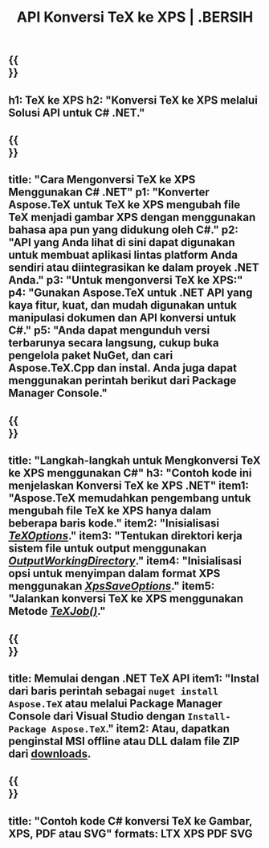 ﻿---
translation: true
template: /_templates/_conversion-child-net.md
title: API Konversi TeX ke XPS | .BERSIH
description: Fungsi konversi TeX ke XPS. Integrasikan pustaka .NET lokal ini ke dalam proyek Anda atau gunakan aplikasi lintas platform untuk mengonversi TeX ke XPS.
keywords: 'tex ke xps api net, tex2xps mengintegrasikan c #'
url: /net/conversion/tex-to-xps/
family: tex
platformtag: net
feature: conversion
informat: TEX
outformat: XPS
otherformats: BMP PNG JPEG TIFF SVG PDF
---


{{<section banner>}}
---
h1: TeX ke XPS
h2: "Konversi TeX ke XPS melalui Solusi API untuk C# .NET."
---

{{<section overview>}}
---
title: "Cara Mengonversi TeX ke XPS Menggunakan C# .NET"
p1: "Konverter Aspose.TeX untuk TeX ke XPS mengubah file TeX menjadi gambar XPS dengan menggunakan bahasa apa pun yang didukung oleh C#."
p2: "API yang Anda lihat di sini dapat digunakan untuk membuat aplikasi lintas platform Anda sendiri atau diintegrasikan ke dalam proyek .NET Anda."
p3: "Untuk mengonversi TeX ke XPS:"
p4: "Gunakan Aspose.TeX untuk .NET API yang kaya fitur, kuat, dan mudah digunakan untuk manipulasi dokumen dan API konversi untuk C#."
p5: "Anda dapat mengunduh versi terbarunya secara langsung, cukup buka pengelola paket NuGet, dan cari Aspose.TeX.Cpp dan instal. Anda juga dapat menggunakan perintah berikut dari Package Manager Console."
---

{{<section feature1>}}
---
title: "Langkah-langkah untuk Mengkonversi TeX ke XPS menggunakan C#"
h3: "Contoh kode ini menjelaskan Konversi TeX ke XPS .NET"
item1: "Aspose.TeX memudahkan pengembang untuk mengubah file TeX ke XPS hanya dalam beberapa baris kode."
item2: "Inisialisasi [*TeXOptions*](https://reference.aspose.com/tex/net/aspose.tex/texoptions/)."
item3: "Tentukan direktori kerja sistem file untuk output menggunakan [*OutputWorkingDirectory*](https://reference.aspose.com/tex/net/aspose.tex/texoptions/outputworkingdirectory/)."
item4: "Inisialisasi opsi untuk menyimpan dalam format XPS menggunakan [*XpsSaveOptions*](https://reference.aspose.com/tex/net/aspose.tex.presentation.image/xpssaveoptions/)."
item5: "Jalankan konversi TeX ke XPS menggunakan Metode [*TeXJob()*](https://reference.aspose.com/tex/net/aspose.tex/texjob/)."
---

{{<section feature2>}}
---
title: Memulai dengan .NET TeX API
item1: "Instal dari baris perintah sebagai ```nuget install Aspose.TeX``` atau melalui Package Manager Console dari Visual Studio dengan ```Install-Package Aspose.TeX```."
item2: Atau, dapatkan penginstal MSI offline atau DLL dalam file ZIP dari [downloads](https://downloads.aspose.com/tex/net).
---

{{<section widget>}}
---
title: "Contoh kode C# konversi TeX ke Gambar, XPS, PDF atau SVG"
formats: LTX XPS PDF SVG
---